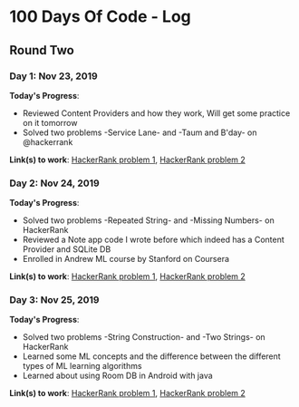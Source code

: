 # 100 Days Of Code - Log
## Round Two
### Day 1: Nov 23, 2019

**Today's Progress**: 
- Reviewed Content Providers and how they work, Will get some practice on it tomorrow 
- Solved two problems -Service Lane- and -Taum and B'day- on @hackerrank

**Link(s) to work**: [HackerRank problem 1](http://hr.gs/eacfbd), [HackerRank problem 2](http://hr.gs/beacda)


### Day 2: Nov 24, 2019

**Today's Progress**: 
- Solved two problems -Repeated String- and -Missing Numbers- on HackerRank 
- Reviewed a Note app code I wrote before which indeed has a Content Provider and SQLite DB
- Enrolled in Andrew ML course by Stanford on Coursera

**Link(s) to work**: [HackerRank problem 1](http://hr.gs/11o9), [HackerRank problem 2](http://hr.gs/cdbbcc)


### Day 3: Nov 25, 2019

**Today's Progress**: 
- Solved two problems -String Construction- and -Two Strings- on HackerRank
- Learned some ML concepts and the difference between the different types of ML learning algorithms
- Learned about using Room DB in Android with java

**Link(s) to work**: [HackerRank problem 1](http://hr.gs/dmd), [HackerRank problem 2](http://hr.gs/fnu)
